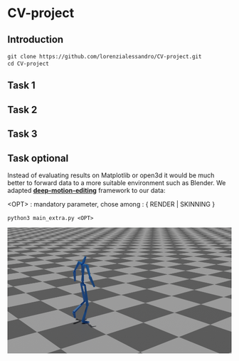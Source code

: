 # CV-project

## Introduction

```
git clone https://github.com/lorenzialessandro/CV-project.git
cd CV-project
```

## Task 1

## Task 2

## Task 3



## Task optional
Instead of evaluating results on Matplotlib or open3d it would be much better to forward data to a more suitable environment such as Blender.
We adapted [**deep-motion-editing**](https://github.com/DeepMotionEditing/deep-motion-editing) framework to our data:

\<OPT\> : mandatory parameter, chose among : { RENDER | SKINNING }
```
python3 main_extra.py <OPT>
```

![deep-motion editing ambient frame](media/bvhFrame.png)
